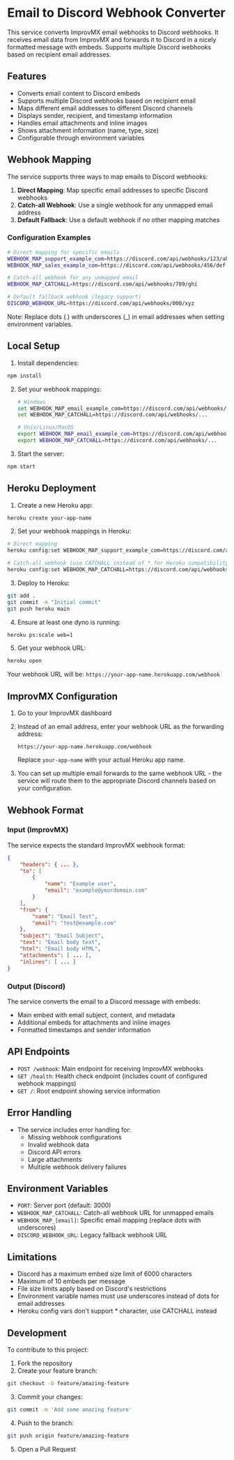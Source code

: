 # Email to Discord Webhook Converter

This service converts ImprovMX email webhooks to Discord webhooks. It receives email data from ImprovMX and forwards it to Discord in a nicely formatted message with embeds. Supports multiple Discord webhooks based on recipient email addresses.

## Features

- Converts email content to Discord embeds
- Supports multiple Discord webhooks based on recipient email
- Maps different email addresses to different Discord channels
- Displays sender, recipient, and timestamp information
- Handles email attachments and inline images
- Shows attachment information (name, type, size)
- Configurable through environment variables

## Webhook Mapping

The service supports three ways to map emails to Discord webhooks:

1. **Direct Mapping**: Map specific email addresses to specific Discord webhooks
2. **Catch-all Webhook**: Use a single webhook for any unmapped email address
3. **Default Fallback**: Use a default webhook if no other mapping matches

### Configuration Examples

```bash
# Direct mapping for specific emails
WEBHOOK_MAP_support_example_com=https://discord.com/api/webhooks/123/abc
WEBHOOK_MAP_sales_example_com=https://discord.com/api/webhooks/456/def

# Catch-all webhook for any unmapped email
WEBHOOK_MAP_CATCHALL=https://discord.com/api/webhooks/789/ghi

# Default fallback webhook (legacy support)
DISCORD_WEBHOOK_URL=https://discord.com/api/webhooks/000/xyz
```

Note: Replace dots (.) with underscores (_) in email addresses when setting environment variables.

## Local Setup

1. Install dependencies:
```bash
npm install
```

2. Set your webhook mappings:
   ```bash
   # Windows
   set WEBHOOK_MAP_email_example_com=https://discord.com/api/webhooks/...
   set WEBHOOK_MAP_CATCHALL=https://discord.com/api/webhooks/...

   # Unix/Linux/MacOS
   export WEBHOOK_MAP_email_example_com=https://discord.com/api/webhooks/...
   export WEBHOOK_MAP_CATCHALL=https://discord.com/api/webhooks/...
   ```

3. Start the server:
```bash
npm start
```

## Heroku Deployment

1. Create a new Heroku app:
```bash
heroku create your-app-name
```

2. Set your webhook mappings in Heroku:
```bash
# Direct mapping
heroku config:set WEBHOOK_MAP_support_example_com=https://discord.com/api/webhooks/...

# Catch-all webhook (use CATCHALL instead of * for Heroku compatibility)
heroku config:set WEBHOOK_MAP_CATCHALL=https://discord.com/api/webhooks/...
```

3. Deploy to Heroku:
```bash
git add .
git commit -m "Initial commit"
git push heroku main
```

4. Ensure at least one dyno is running:
```bash
heroku ps:scale web=1
```

5. Get your webhook URL:
```bash
heroku open
```
Your webhook URL will be: `https://your-app-name.herokuapp.com/webhook`

## ImprovMX Configuration

1. Go to your ImprovMX dashboard
2. Instead of an email address, enter your webhook URL as the forwarding address:
   ```
   https://your-app-name.herokuapp.com/webhook
   ```
   Replace `your-app-name` with your actual Heroku app name.

3. You can set up multiple email forwards to the same webhook URL - the service will route them to the appropriate Discord channels based on your configuration.

## Webhook Format

### Input (ImprovMX)
The service expects the standard ImprovMX webhook format:
```json
{
    "headers": { ... },
    "to": [
        {
            "name": "Example user",
            "email": "example@yourdomain.com"
        }
    ],
    "from": {
        "name": "Email Test",
        "email": "test@example.com"
    },
    "subject": "Email Subject",
    "text": "Email body text",
    "html": "Email body HTML",
    "attachments": [ ... ],
    "inlines": [ ... ]
}
```

### Output (Discord)
The service converts the email to a Discord message with embeds:
- Main embed with email subject, content, and metadata
- Additional embeds for attachments and inline images
- Formatted timestamps and sender information

## API Endpoints

- `POST /webhook`: Main endpoint for receiving ImprovMX webhooks
- `GET /health`: Health check endpoint (includes count of configured webhook mappings)
- `GET /`: Root endpoint showing service information

## Error Handling

- The service includes error handling for:
  - Missing webhook configurations
  - Invalid webhook data
  - Discord API errors
  - Large attachments
  - Multiple webhook delivery failures

## Environment Variables

- `PORT`: Server port (default: 3000)
- `WEBHOOK_MAP_CATCHALL`: Catch-all webhook URL for unmapped emails
- `WEBHOOK_MAP_[email]`: Specific email mapping (replace dots with underscores)
- `DISCORD_WEBHOOK_URL`: Legacy fallback webhook URL

## Limitations

- Discord has a maximum embed size limit of 6000 characters
- Maximum of 10 embeds per message
- File size limits apply based on Discord's restrictions
- Environment variable names must use underscores instead of dots for email addresses
- Heroku config vars don't support * character, use CATCHALL instead

## Development

To contribute to this project:

1. Fork the repository
2. Create your feature branch:
```bash
git checkout -b feature/amazing-feature
```
3. Commit your changes:
```bash
git commit -m 'Add some amazing feature'
```
4. Push to the branch:
```bash
git push origin feature/amazing-feature
```
5. Open a Pull Request
